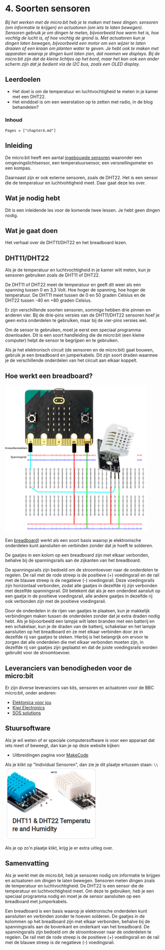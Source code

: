 # 4. Soorten sensoren

*Bij het werken met de micro:bit heb je te maken met twee dingen: sensoren (om informatie te krijgen) en actuatoren (om iets te laten bewegen). Sensoren gebruik je om dingen te meten, bijvoorbeeld hoe warm het is, hoe vochtig de lucht is, of hoe vochtig de grond is. Met actuatoren kun je dingen laten bewegen, bijvoorbeeld een motor om een wijzer te laten draaien of een kraan om planten water te geven. Je hebt ook te maken met apparaten waarop je dingen kunt laten zien, dat noemen we displays. Bij de micro:bit zijn dat de kleine lichtjes op het bord, maar het kan ook een ander scherm zijn dat je bedient via de I2C bus, zoals een OLED display.*

## Leerdoelen

- Het doel is om de temperatuur en luchtvochtigheid te meten in je kamer met een DHT22.
- Het einddoel is om een weerstation op te zetten met radio, in de blog behandelen?

### Inhoud

```@contents
Pages = ["chapter4.md"]
```
## Inleiding

De micro:bit heeft een aantal [ingebouwde sensoren](https://microbit.org/nl/get-started/first-steps/sensors/) waaronder een omgevingslichtsensor, een temperatuursensor, een versnellingsmeter en een kompas.

Daarnaast zijn er ook externe sensoren, zoals de DHT22. Het is een sensor die de temperatuur en luchtvohtigheid meet. Daar gaat deze les over.

## Wat je nodig hebt

Dit is een inleidende les voor de komende twee lessen. Je hebt geen dingen nodig.

## Wat je gaat doen

Het verhaal over de DHT11/DHT22 en het breadboard lezen.

## DHT11/DHT22

Als je de temperatuur en luchtvochtigheid in je kamer wilt meten, kun je sensoren gebruiken zoals de DHT11 of DHT22.

De DHT11 of DHT22 meet de temperatuur en geeft dit weer als een spanning tussen 0 en 3,3 Volt. Hoe hoger de spanning, hoe hoger de temperatuur. De DHT11 meet tussen de 0 en 50 graden Celsius en de DHT22 tussen -40 en +80 graden Celsius.

Er zijn verschillende soorten sensoren, sommige hebben drie pinnen en anderen vier. Bij de drie-pins versies van de DHT11/DHT22 sensoren hoef je geen extra onderdelen te gebruiken, maar bij de vier-pins versies wel.

Om de sensor te gebruiken, moet je eerst een speciaal programma downloaden. Dit is een soort handleiding die de micro:bit (een kleine computer) helpt de sensor te begrijpen en te gebruiken.

Als je het elektronisch circuit (de sensoren en de micro:bit) gaat bouwen, gebruik je een breadboard en jumperkabels. Dit zijn soort draden waarmee je de verschillende onderdelen van het circuit aan elkaar koppelt.

## Hoe werkt een breadboard?

![fig_1](assets/fig_4_1.png)

Een [breadboard](https://nl.wikipedia.org/wiki/Breadboard)) werkt als een soort basis waarop je elektronische onderdelen kunt aansluiten en verbinden zonder dat je hoeft te solderen.

De gaatjes in een kolom op een breadboard zijn met elkaar verbonden, behalve bij de spanningsrails aan de zijkanten van het breadboard.

De spanningsrails zijn bedoeld om de stroomtoevoer naar de onderdelen te regelen. De rail met de rode streep is de positieve (+) voedingsrail en de rail met de blauwe streep is de negatieve (-) voedingsrail. Deze voedingsrails zijn horizontaal verbonden, zodat alle gaatjes in dezelfde rij zijn verbonden met dezelfde spanningsrail. Dit betekent dat als je een onderdeel aansluit op een gaatje in de positieve voedingsrail, alle andere gaatjes in dezelfde rij ook verbonden zijn met de positieve voedingsrail.

Door de onderdelen in de rijen van gaatjes te plaatsen, kun je makkelijk verbindingen maken tussen de onderdelen zonder dat je extra draden nodig hebt. Als je bijvoorbeeld een lampje wilt laten branden met een batterij en een schakelaar, kun je de draden van de batterij, schakelaar en het lampje aansluiten op het breadboard en ze met elkaar verbinden door ze in dezelfde rij van gaatjes te steken. Hierbij is het belangrijk om ervoor te zorgen dat alle onderdelen die met elkaar verbonden moeten zijn, in dezelfde rij van gaatjes zijn geplaatst en dat de juiste voedingsrails worden gebruikt voor de stroomtoevoer.

## Leveranciers van benodigheden voor de micro:bit

Er zijn diverse leveranciers van kits, sensoren en actuatoren voor de BBC micro:bit, onder anderen:
- [Elektonica voor jou](https://elektronicavoorjou.nl/#%7B%22731234b1f9f9%22%3A%7B%22search_term%22%3A%22micro%3Abit%22%2C%22filters%22%3A%5B%5D%2C%22sorting%22%3A%5B%5D%2C%22offsets%22%3A%7B%22category%22%3A12%2C%22product%22%3A84%7D%2C%22y_pos%22%3A0%7D%7D)
- [Kiwi Electronics](https://www.kiwi-electronics.com/nl/bbc-microbit-boards-bundels-accessoires-276?page=3)
- [SOS solutions](https://www.sossolutions.nl/educatief/micro-bit?p=2)

## Stuursoftware

Als je wil weten of er speciale computersoftware is voor een apparaat dat iets meet of beweegt, dan kan je op deze website kijken:
- Uitbreidingen pagina voor [MakeCode](https://makecode.microbit.org/extensions)

Als je klikt op "Individual Sensoren", dan zie je dit plaatje ertussen staan: ``\\``![DHT11/DHT22](assets/fig_4_2.png)

Als je op zo'n plaatje klikt, krijg je er extra uitleg over.


## Samenvatting

Als je werkt met de micro:bit, heb je sensoren nodig om informatie te krijgen en actuatoren om dingen te laten bewegen. Sensoren meten dingen zoals de temperatuur en luchtvochtigheid. De DHT22 is een sensor die de temperatuur en luchtvochtigheid meet. Om deze te gebruiken, heb je een speciaal programma nodig en moet je de sensor aansluiten op een breadboard met jumperkabels. 

Een breadboard is een basis waarop je elektronische onderdelen kunt aansluiten en verbinden zonder te hoeven solderen. De gaatjes in de kolommen op het breadboard zijn met elkaar verbonden, behalve bij de spanningsrails aan de bovenkant en onderkant van het breadboard. De spanningsrails zijn bedoeld om de stroomtoevoer naar de onderdelen te regelen. De rail met de rode streep is de positieve (+) voedingsrail en de rail met de blauwe streep is de negatieve (-) voedingsrail.